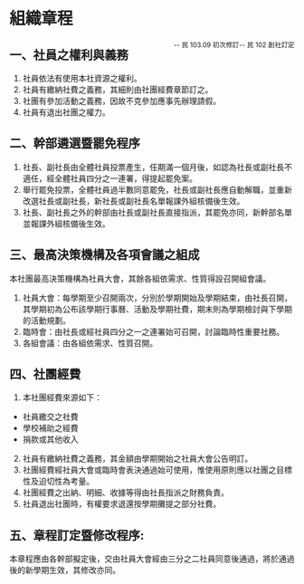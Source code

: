 組織章程
=======

<small style="float: right;"> -- 民 102 創社訂定 </small>
<small style="float: right;"> -- 民 103.09 初次修訂 </small>


一、社員之權利與義務
--

1. 社員依法有使用本社資源之權利。
2. 社員有繳納社費之義務，其細則由社團經費章節訂之。 
3. 社團有參加活動之義務，因故不克參加應事先辦理請假。
4. 社員有退出社團之權力。

二、幹部遴選暨罷免程序
--

1. 社長、副社長由全體社員投票產生，任期滿一個月後，如認為社長或副社長不適任，經全體社員四分之一連署，得提起罷免案。
2. 舉行罷免投票，全體社員過半數同意罷免，社長或副社長應自動解職，並重新改選社長或副社長，新社長或副社長名單報課外組核備後生效。
3. 社長、副社長之外的幹部由社長或副社長直接指派，其罷免亦同，新幹部名單並報課外組核備後生效。

三、最高決策機構及各項會議之組成
--

  本社團最高決策機構為社員大會，其餘各組依需求、性質得設召開組會議。
  
1. 社員大會：每學期至少召開兩次，分別於學期開始及學期結束，由社長召開，其學期初為公布該學期行事曆、活動及學期社費，期末則為學期檢討與下學期的活動規劃。
2. 臨時會：由社長或經社員四分之一之連署始可召開，討論臨時性重要社務。
3. 各組會議：由各組依需求、性質召開。

四、社團經費
--

1. 本社團經費來源如下：
* 社員繳交之社費
* 學校補助之經費
* 捐款或其他收入

2. 社員有繳納社費之義務，其金額由學期開始之社員大會公告明訂。
3. 社團經費經社員大會或臨時會表決通過始可使用，惟使用原則應以社團之目標性及迫切性為考量。
4. 社團經費之出納、明細、收據等得由社長指派之財務負責。
5. 社員退出社團時，有權要求退還按學期攤提之部分社費。

五、章程訂定暨修改程序:
--

  本章程應由各幹部擬定後，交由社員大會經由三分之二社員同意後通過，將於通過後的新學期生效，其修改亦同。
